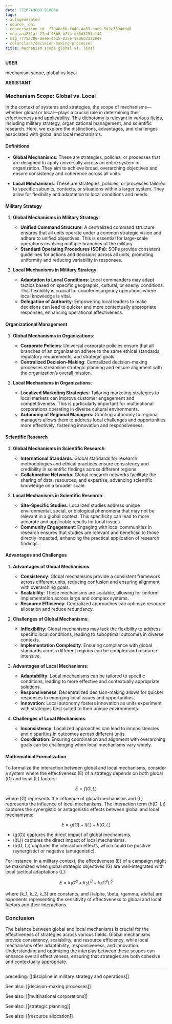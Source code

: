 ```yaml
---
date: 1720749808.910054
tags:
- autogenerated
- source__oai
- conversation_id__f7048c60-f440-4a53-bac9-5d2c3694dd46
- msg_aaa251af-27ed-48b6-b7f4-d30d3255b144
- msg_7775a786-deee-4e35-835e-1806d3120947
- colorclass/decision-making-processes
title: mechanism scope global vs. local
---
```


**USER**

mechanism scope, global vs local


**ASSISTANT**

### Mechanism Scope: Global vs. Local

In the context of systems and strategies, the scope of mechanisms—whether global or local—plays a crucial role in determining their effectiveness and applicability. This dichotomy is relevant in various fields, including military strategy, organizational management, and scientific research. Here, we explore the distinctions, advantages, and challenges associated with global and local mechanisms.

#### Definitions

- **Global Mechanisms**: These are strategies, policies, or processes that are designed to apply universally across an entire system or organization. They aim to achieve broad, overarching objectives and ensure consistency and coherence across all units.

- **Local Mechanisms**: These are strategies, policies, or processes tailored to specific subunits, contexts, or situations within a larger system. They allow for flexibility and adaptation to local conditions and needs.

#### Military Strategy

1. **Global Mechanisms in Military Strategy**:
   - **Unified Command Structure**: A centralized command structure ensures that all units operate under a common strategic vision and adhere to unified objectives. This is essential for large-scale operations involving multiple branches of the military.
   - **Standard Operating Procedures (SOPs)**: SOPs provide consistent guidelines for actions and decisions across all units, promoting uniformity and reducing variability in responses.

2. **Local Mechanisms in Military Strategy**:
   - **Adaptation to Local Conditions**: Local commanders may adapt tactics based on specific geographic, cultural, or enemy conditions. This flexibility is crucial for counterinsurgency operations where local knowledge is vital.
   - **Delegation of Authority**: Empowering local leaders to make decisions can lead to quicker and more contextually appropriate responses, enhancing operational effectiveness.

#### Organizational Management

1. **Global Mechanisms in Organizations**:
   - **Corporate Policies**: Universal corporate policies ensure that all branches of an organization adhere to the same ethical standards, regulatory requirements, and strategic goals.
   - **Centralized Decision-Making**: Centralized decision-making processes streamline strategic planning and ensure alignment with the organization’s overall mission.

2. **Local Mechanisms in Organizations**:
   - **Localized Marketing Strategies**: Tailoring marketing strategies to local markets can improve customer engagement and competitiveness. This is particularly important for multinational corporations operating in diverse cultural environments.
   - **Autonomy of Regional Managers**: Granting autonomy to regional managers allows them to address local challenges and opportunities more effectively, fostering innovation and responsiveness.

#### Scientific Research

1. **Global Mechanisms in Scientific Research**:
   - **International Standards**: Global standards for research methodologies and ethical practices ensure consistency and credibility in scientific findings across different regions.
   - **Collaborative Networks**: Global research networks facilitate the sharing of data, resources, and expertise, advancing scientific knowledge on a broader scale.

2. **Local Mechanisms in Scientific Research**:
   - **Site-Specific Studies**: Localized studies address unique environmental, social, or biological phenomena that may not be relevant in a global context. This specificity can lead to more accurate and applicable results for local issues.
   - **Community Engagement**: Engaging with local communities in research ensures that studies are relevant and beneficial to those directly impacted, enhancing the practical application of research findings.

#### Advantages and Challenges

1. **Advantages of Global Mechanisms**:
   - **Consistency**: Global mechanisms provide a consistent framework across different units, reducing confusion and ensuring alignment with overarching goals.
   - **Scalability**: These mechanisms are scalable, allowing for uniform implementation across large and complex systems.
   - **Resource Efficiency**: Centralized approaches can optimize resource allocation and reduce redundancy.

2. **Challenges of Global Mechanisms**:
   - **Inflexibility**: Global mechanisms may lack the flexibility to address specific local conditions, leading to suboptimal outcomes in diverse contexts.
   - **Implementation Complexity**: Ensuring compliance with global standards across different regions can be complex and resource-intensive.

3. **Advantages of Local Mechanisms**:
   - **Adaptability**: Local mechanisms can be tailored to specific conditions, leading to more effective and contextually appropriate solutions.
   - **Responsiveness**: Decentralized decision-making allows for quicker responses to emerging local issues and opportunities.
   - **Innovation**: Local autonomy fosters innovation as units experiment with strategies best suited to their unique environments.

4. **Challenges of Local Mechanisms**:
   - **Inconsistency**: Localized approaches can lead to inconsistencies and disparities in outcomes across different units.
   - **Coordination**: Ensuring coordination and alignment with overarching goals can be challenging when local mechanisms vary widely.

#### Mathematical Formalization

To formalize the interaction between global and local mechanisms, consider a system where the effectiveness \(E\) of a strategy depends on both global \(G\) and local \(L\) factors:

$$ E = f(G, L) $$

where \(G\) represents the influence of global mechanisms and \(L\) represents the influence of local mechanisms. The interaction term \(h(G, L)\) captures the synergistic or antagonistic effects between global and local mechanisms:

$$ E = g(G) + l(L) + h(G, L) $$

- \(g(G)\) captures the direct impact of global mechanisms.
- \(l(L)\) captures the direct impact of local mechanisms.
- \(h(G, L)\) captures the interaction effects, which could be positive (synergistic) or negative (antagonistic).

For instance, in a military context, the effectiveness \(E\) of a campaign might be maximized when global strategic objectives \(G\) are well-integrated with local tactical adaptations \(L\):

$$ E = k_1 G^\alpha + k_2 L^\beta + k_3 G^\gamma L^\delta $$

where \(k_1, k_2, k_3\) are constants, and \(\alpha, \beta, \gamma, \delta\) are exponents representing the sensitivity of effectiveness to global and local factors and their interactions.

### Conclusion

The balance between global and local mechanisms is crucial for the effectiveness of strategies across various fields. Global mechanisms provide consistency, scalability, and resource efficiency, while local mechanisms offer adaptability, responsiveness, and innovation. Understanding and optimizing the interplay between these scopes can enhance overall effectiveness, ensuring that strategies are both cohesive and contextually appropriate.


---

preceding: [[discipline in military strategy and operations]]

See also: [[decision-making processes]]


See also: [[multinational corporations]]


See also: [[strategic planning]]


See also: [[resource allocation]]
